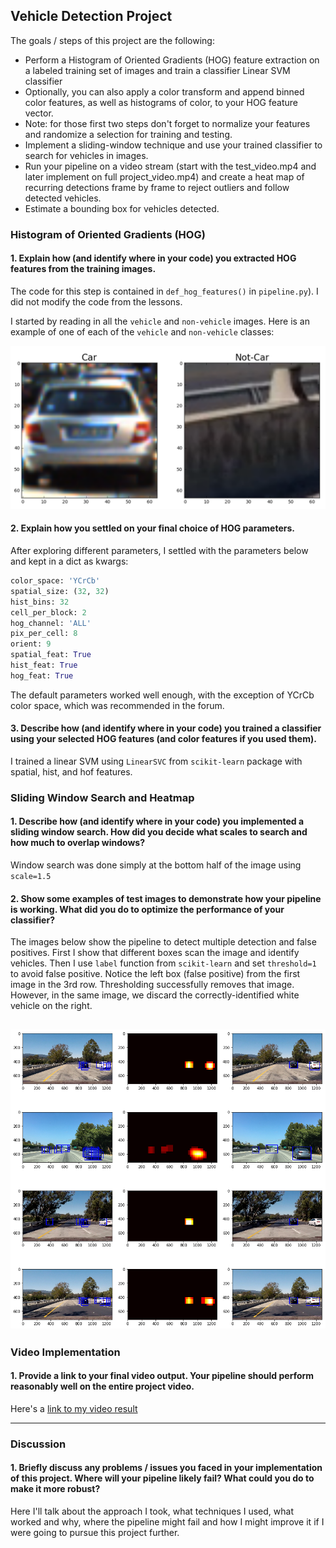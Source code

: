 ## Vehicle Detection Project

The goals / steps of this project are the following:

* Perform a Histogram of Oriented Gradients (HOG) feature extraction on a labeled training set of images and train a classifier Linear SVM classifier
* Optionally, you can also apply a color transform and append binned color features, as well as histograms of color, to your HOG feature vector. 
* Note: for those first two steps don't forget to normalize your features and randomize a selection for training and testing.
* Implement a sliding-window technique and use your trained classifier to search for vehicles in images.
* Run your pipeline on a video stream (start with the test_video.mp4 and later implement on full project_video.mp4) and create a heat map of recurring detections frame by frame to reject outliers and follow detected vehicles.
* Estimate a bounding box for vehicles detected.

[//]: # (Image References)
[image1]: ./examples/car_not_car.png
[image2]: ./examples/HOG_example.jpg
[image3]: ./examples/sliding_windows.jpg
[image4]: ./examples/sliding_window.jpg
[image5]: ./examples/bboxes_and_heat.png
[image6]: ./examples/labels_map.png
[image7]: ./examples/output_bboxes.png
[video1]: ./project_video.mp4

### Histogram of Oriented Gradients (HOG)

#### 1. Explain how (and identify where in your code) you extracted HOG features from the training images.

The code for this step is contained in `def_hog_features()` in `pipeline.py`). I did not modify the code from the lessons.  

I started by reading in all the `vehicle` and `non-vehicle` images.  Here is an example of one of each of the `vehicle` and `non-vehicle` classes:

![alt text](./car_not_car.png)


#### 2. Explain how you settled on your final choice of HOG parameters.

After exploring different parameters, I settled with the parameters below and kept in a dict as kwargs:
```python
color_space: 'YCrCb'
spatial_size: (32, 32)
hist_bins: 32
cell_per_block: 2
hog_channel: 'ALL'
pix_per_cell: 8
orient: 9
spatial_feat: True
hist_feat: True
hog_feat: True
```
The default parameters worked well enough, with the exception of YCrCb color space, which was recommended in the forum.

#### 3. Describe how (and identify where in your code) you trained a classifier using your selected HOG features (and color features if you used them).

I trained a linear SVM using `LinearSVC` from `scikit-learn` package with spatial, hist, and hof features.


### Sliding Window Search and Heatmap

#### 1. Describe how (and identify where in your code) you implemented a sliding window search.  How did you decide what scales to search and how much to overlap windows?

Window search was done simply at the bottom half of the image using `scale=1.5`

#### 2. Show some examples of test images to demonstrate how your pipeline is working.  What did you do to optimize the performance of your classifier?

The images below show the pipeline to detect multiple detection and false positives. First I show that different boxes scan the image and identify vehicles. Then I use `label` function from `scikit-learn` and set `threshold=1` to avoid false positive. Notice the left box (false positive) from the first image in the 3rd row. Thresholding successfully removes that image. However, in the same image, we discard the correctly-identified white vehicle on the right.

![alt text](./combined.png)
---

### Video Implementation

#### 1. Provide a link to your final video output.  Your pipeline should perform reasonably well on the entire project video. 
Here's a [link to my video result](https://youtu.be/PR4WwWF4D88)



---

### Discussion

#### 1. Briefly discuss any problems / issues you faced in your implementation of this project.  Where will your pipeline likely fail?  What could you do to make it more robust?

Here I'll talk about the approach I took, what techniques I used, what worked and why, where the pipeline might fail and how I might improve it if I were going to pursue this project further.  

